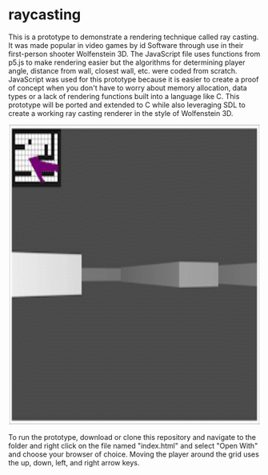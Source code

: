# raycasting

This is a prototype to demonstrate a rendering technique called ray casting. It was made popular in video games by id Software through use in their first-person
shooter Wolfenstein 3D. The JavaScript file uses functions from p5.js to make rendering easier but the algorithms for determining player angle,
distance from wall, closest wall, etc. were coded from scratch. JavaScript was used for this prototype because it is easier to create a proof of concept
when you don't have to worry about memory allocation, data types or a lack of rendering functions built into a language like C. This prototype will be ported and
extended to C while also leveraging SDL to create a working ray casting renderer in the style of Wolfenstein 3D.

<p align='center'>
<img src="./raycasting.gif" alt="My Project GIF" width="500" height="600">
</p>

To run the prototype, download or clone this repository and navigate to the folder and right click on the file named "index.html" and select "Open With" and
choose your browser of choice. Moving the player around the grid uses the up, down, left, and right arrow keys.
